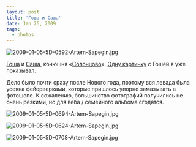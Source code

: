 ```yaml
---
layout: post
title: 'Гоша и Саша'
date: Jan 26, 2009
tags:
  - photos
---
```


![2009-01-05-5D-0592-Artem-Sapegin.jpg](photo://667)

[Гоша](http://solontsovo-horse.ru/horses/zagorsk.html "Загорск") и [Саша](http://solontsovo-horse.ru/friends.html#sm "Саша"), конюшня «[Солонцово](http://solontsovo-horse.ru/ "Конюшня «Солонцово»")». [Одну картинку](http://birdwatcher.ru/blog/2870/ "Конь за веткой") с Гошей я уже показывал.

Дело было почти сразу после Нового года, поэтому вся левада была усеяна фейерверками, которые пришлось упорно замазывать в фотошопе. К сожалению, большинство фотографий получились не очень резкими, но для веба / семейного альбома сгодятся.

<!--more-->

![2009-01-05-5D-0694-Artem-Sapegin.jpg](photo://675)

![2009-01-05-5D-0624-Artem-Sapegin.jpg](photo://670)

![2009-01-05-5D-0708-Artem-Sapegin.jpg](photo://677)
